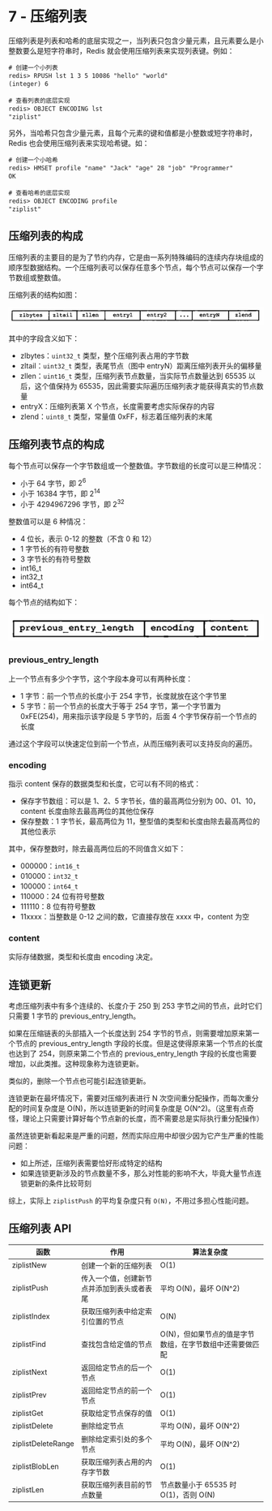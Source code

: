 # 7 - 压缩列表
压缩列表是列表和哈希的底层实现之一，当列表只包含少量元素，且元素要么是小整数要么是短字符串时，Redis 就会使用压缩列表来实现列表键。例如：
```shell
# 创建一个小列表
redis> RPUSH lst 1 3 5 10086 "hello" "world"
(integer) 6

# 查看列表的底层实现
redis> OBJECT ENCODING lst
"ziplist"
```
另外，当哈希只包含少量元素，且每个元素的键和值都是小整数或短字符串时，Redis 也会使用压缩列表来实现哈希键。如：
```shell
# 创建一个小哈希
redis> HMSET profile "name" "Jack" "age" 28 "job" "Programmer"
OK

# 查看哈希的底层实现
redis> OBJECT ENCODING profile
"ziplist"
```

## 压缩列表的构成
压缩列表的主要目的是为了节约内存，它是由一系列特殊编码的连续内存块组成的顺序型数据结构。一个压缩列表可以保存任意多个节点，每个节点可以保存一个字节数组或整数值。

压缩列表的结构如图：

![压缩列表结构](image/压缩列表结构.png)

其中的字段含义如下：
- zlbytes：`uint32_t` 类型，整个压缩列表占用的字节数
- zltail：`uint32_t` 类型，表尾节点（图中 entryN）距离压缩列表开头的偏移量
- zllen：`uint16_t` 类型，压缩列表节点数量，当实际节点数量达到 65535 以后，这个值保持为 65535，因此需要实际遍历压缩列表才能获得真实的节点数量
- entryX：压缩列表第 X 个节点，长度需要考虑实际保存的内容
- zlend：`uint8_t` 类型，常量值 0xFF，标志着压缩列表的末尾

## 压缩列表节点的构成
每个节点可以保存一个字节数组或一个整数值。字节数组的长度可以是三种情况：
- 小于 64 字节，即 $2^6$ 
- 小于 16384 字节，即 $2^{14}$
- 小于 4294967296 字节，即 $2^{32}$

整数值可以是 6 种情况：
- 4 位长，表示 0-12 的整数（不含 0 和 12）
- 1 字节长的有符号整数
- 3 字节长的有符号整数
- int16_t
- int32_t
- int64_t

每个节点的结构如下：

![压缩列表节点结构](image/压缩列表节点结构.png)

### previous_entry_length
上一个节点有多少个字节，这个字段本身可以有两种长度：
- 1 字节：前一个节点的长度小于 254 字节，长度就放在这个字节里
- 5 字节：前一个节点的长度大于等于 254 字节，第一个字节置为 0xFE(254)，用来指示该字段是 5 字节的，后面 4 个字节保存前一个节点的长度

通过这个字段可以快速定位到前一个节点，从而压缩列表可以支持反向的遍历。

### encoding
指示 content 保存的数据类型和长度，它可以有不同的格式：
- 保存字节数组：可以是 1、2、5 字节长，值的最高两位分别为 00、01、10，content 长度由除去最高两位的其他位保存
- 保存整数：1 字节长，最高两位为 11，整型值的类型和长度由除去最高两位的其他位表示

其中，保存整数时，除去最高两位后的不同值含义如下：
- 000000：`int16_t`
- 010000：`int32_t`
- 100000：`int64_t`
- 110000：24 位有符号整数
- 111110：8 位有符号整数
- 11xxxx：当整数是 0-12 之间的数，它直接存放在 xxxx 中，content 为空

### content
实际存储数据，类型和长度由 encoding 决定。

## 连锁更新
考虑压缩列表中有多个连续的、长度介于 250 到 253 字节之间的节点，此时它们只需要 1 字节的 previous_entry_length。

如果在压缩链表的头部插入一个长度达到 254 字节的节点，则需要增加原来第一个节点的 previous_entry_length 字段的长度。但是这使得原来第一个节点的长度也达到了 254，则原来第二个节点的 previous_entry_length 字段的长度也需要增加，以此类推。这种现象称为连锁更新。

类似的，删除一个节点也可能引起连锁更新。

连锁更新在最坏情况下，需要对压缩列表进行 N 次空间重分配操作，而每次重分配的时间复杂度是 O(N)，所以连锁更新的时间复杂度是 O(N^2)。（这里有点奇怪，理论上只需要计算好每个节点新的长度，而不需要总是实际执行重分配操作）

虽然连锁更新看起来是严重的问题，然而实际应用中却很少因为它产生严重的性能问题：
- 如上所述，压缩列表需要恰好形成特定的结构
- 如果连锁更新涉及的节点数量不多，那么对性能的影响不大，毕竟大量节点连锁更新的条件比较苛刻

综上，实际上 `ziplistPush` 的平均复杂度只有 `O(N)`，不用过多担心性能问题。

## 压缩列表 API
| 函数 | 作用 | 算法复杂度 |
| --- | --- | --- |
| ziplistNew | 创建一个新的压缩列表 | O(1) |
| ziplistPush | 传入一个值，创建新节点并添加到表头或者表尾 | 平均 O(N)，最坏 O(N^2) |
| ziplistIndex | 获取压缩列表中给定索引位置的节点 | O(N) |
| ziplistFind | 查找包含给定值的节点 | O(N)，但如果节点的值是字节数组，在字节数组中还需要做匹配 |
| ziplistNext | 返回给定节点的后一个节点 | O(1) |
| ziplistPrev | 返回给定节点的前一个节点 | O(1) |
| ziplistGet | 获取给定节点保存的值 | O(1) |
| ziplistDelete | 删除给定节点 | 平均 O(N)，最坏 O(N^2) |
| ziplistDeleteRange | 删除给定索引处的多个节点 | 平均 O(N)，最坏 O(N^2) |
| ziplistBlobLen | 获取压缩列表占用的内存字节数 | O(1) |
| ziplistLen | 获取压缩列表目前的节点数量 | 节点数量小于 65535 时 O(1)，否则 O(N) |